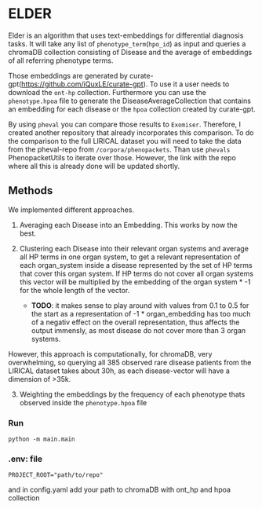 
# ELDER
Elder is an algorithm that uses text-embeddings for differential diagnosis tasks. It will take any list of `phenotype_term`(`hpo_id`) as input and queries a chromaDB collection 
consisting of Disease and the average of embeddings of all referring phenotype terms.

Those embeddings are generated by curate-gpt(https://github.com/iQuxLE/curate-gpt). To use it a user needs to download the `ont-hp` collection.
Furthermore you can use the `phenotype.hpoa` file to generate the DiseaseAverageCollection that contains an embedding for each disease or the `hpoa` collection created by curate-gpt.

By using `pheval` you can compare those results to `Exomiser`. Therefore, I created another repository that already incorporates this comparison.
To do the comparison to the full LIRICAL dataset you will need to take the data from the pheval-repo from `/corpora/phenopackets`. Than use `phevals` PhenopacketUtils to iterate over those.
However, the link with the repo where all this is already done will be updated shortly.

## Methods
We implemented different approaches. 
1. Averaging each Disease into an Embedding. This works by now the best.
     
2. Clustering each Disease into their relevant organ systems and average all HP terms in one organ system, to get a relevant representation of each organ_system inside a disease        represented by the set of HP terms that cover this organ system. If HP terms do not cover all organ systems this vector will be multiplied by the embedding of the organ system * -1 for the whole length of the vector.
   - **TODO**: it makes sense to play around with values from 0.1 to 0.5 for the start as a representation of -1 * organ_embedding has too much of a negativ effect on the overall representation, thus affects the output immensly, as most disease do not cover more than 3 organ systems.

However, this approach is computationally, for chromaDB, very overwhelming, so querying all 385 observed rare disease patients from the LIRICAL dataset takes about 30h, as each disease-vector will have a dimension of >35k. 

3. Weighting the embeddings by the frequency of each phenotype thats observed inside the `phenotype.hpoa` file



### Run
`python -m main.main`

### .env: file

`PROJECT_ROOT="path/to/repo"`

and in config.yaml
add your path to chromaDB with ont_hp and hpoa collection
